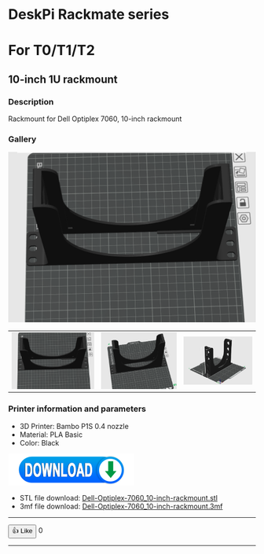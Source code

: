 # DeskPi Rackmate series 

# For T0/T1/T2 

## 10-inch 1U rackmount 

### Description

Rackmount for Dell Optiplex 7060, 10-inch rackmount 

### Gallery 

![3d1](./imgs/Dell-3D091.png)

|  |  |  | 
|:---:|:---:|:---:|
| ![3D-1](./imgs/Dell-3D091.png) | ![3D-2](./imgs/Dell-3D092.png) | ![3D-3](./imgs/Dell-3D093.png) |

### Printer information and parameters

* 3D Printer: Bambo P1S 0.4 nozzle 
* Material: PLA Basic
* Color: Black

![Download](./imgs/DOWNLOAD3.png)

* STL file download: [Dell-Optiplex-7060_10-inch-rackmount.stl](./assets/Dell-Optiplex-7060_10-inch-rackmount.stl)
* 3mf file download: [Dell-Optiplex-7060_10-inch-rackmount.3mf](./assets/Dell-Optiplex-7060_10-inch-rackmount.3mf)

----

<button id="like-button-2" class="like-button" onclick="incrementLikes(2)">👍 Like</button>
<span id="like-count-2">0</span>

----

<script>
  // 初始化点赞数
  function getLikes(buttonId) {
    const likes2 = localStorage.getItem('like-' + buttonId);
    return likes2 ? parseInt(likes2, 10) : 0;
  }

  function setLikes(buttonId, likes2) {
    localStorage.setItem('like-' + buttonId, likes2.toString());
  }

  function incrementLikes(buttonId) {
    let likes2 = getLikes(buttonId);
    likes2 += 1; // 增加点赞数
    setLikes(buttonId, likes2); // 更新本地存储
    document.getElementById('like-count-' + buttonId).innerText = likes2; // 更新显示的点赞数
  }

  // 页面加载时从localStorage加载点赞数
  window.onload = function() {
    document.getElementById('like-count-2').innerText = getLikes(2).toString();
  }
</script>
